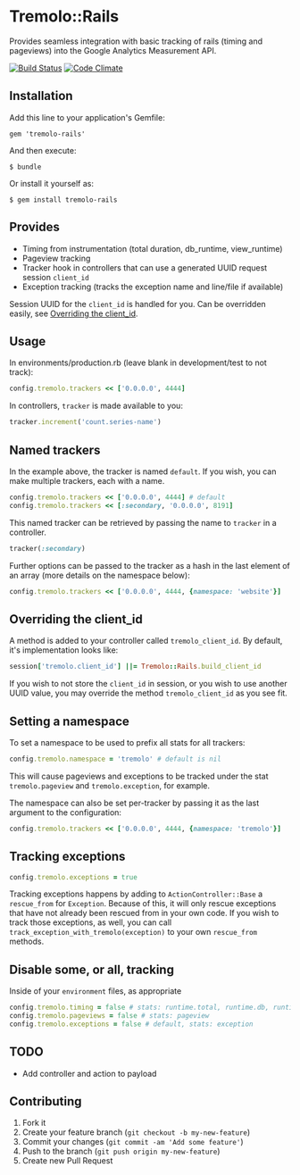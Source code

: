 # Tremolo::Rails

Provides seamless integration with basic tracking of rails (timing and pageviews) into the Google Analytics Measurement API.

[![Build Status](https://travis-ci.org/tpitale/tremolo-rails.png?branch=master)](https://travis-ci.org/tpitale/tremolo-rails)
[![Code Climate](https://codeclimate.com/github/tpitale/tremolo-rails.png)](https://codeclimate.com/github/tpitale/tremolo-rails)

## Installation

Add this line to your application's Gemfile:

    gem 'tremolo-rails'

And then execute:

    $ bundle

Or install it yourself as:

    $ gem install tremolo-rails

## Provides

* Timing from instrumentation (total duration, db_runtime, view_runtime)
* Pageview tracking
* Tracker hook in controllers that can use a generated UUID request session `client_id`
* Exception tracking (tracks the exception name and line/file if available)

Session UUID for the `client_id` is handled for you. Can be overridden easily, see [Overriding the client_id](https://github.com/tpitale/tremolo-rails#overriding-the-client_id).

## Usage

In environments/production.rb (leave blank in development/test to not track):

```ruby
config.tremolo.trackers << ['0.0.0.0', 4444]
```

In controllers, `tracker` is made available to you:

```ruby
tracker.increment('count.series-name')
```

## Named trackers ##

In the example above, the tracker is named `default`. If you wish, you can make multiple trackers, each with a name.

```ruby
config.tremolo.trackers << ['0.0.0.0', 4444] # default
config.tremolo.trackers << [:secondary, '0.0.0.0', 8191]
```

This named tracker can be retrieved by passing the name to `tracker` in a controller.

```ruby
tracker(:secondary)
```

Further options can be passed to the tracker as a hash in the last element of an array (more details on the namespace below):

```ruby
config.tremolo.trackers << ['0.0.0.0', 4444, {namespace: 'website'}]
```

## Overriding the client_id ##

A method is added to your controller called `tremolo_client_id`. By default, it's implementation looks like:

```ruby
session['tremolo.client_id'] ||= Tremolo::Rails.build_client_id
```

If you wish to not store the `client_id` in session, or you wish to use another UUID value, you may override the method `tremolo_client_id` as you see fit.

## Setting a namespace ##

To set a namespace to be used to prefix all stats for all trackers:

```ruby
config.tremolo.namespace = 'tremolo' # default is nil
```

This will cause pageviews and exceptions to be tracked under the stat `tremolo.pageview` and `tremolo.exception`, for example.

The namespace can also be set per-tracker by passing it as the last argument to the configuration:

```ruby
config.tremolo.trackers << ['0.0.0.0', 4444, {namespace: 'tremolo'}]
```

## Tracking exceptions ##

```ruby
config.tremolo.exceptions = true
```

Tracking exceptions happens by adding to `ActionController::Base` a `rescue_from` for `Exception`. Because of this, it will only rescue exceptions that have not already been rescued from in your own code. If you wish to track those exceptions, as well, you can call `track_exception_with_tremolo(exception)` to your own `rescue_from` methods.

## Disable some, or all, tracking

Inside of your `environment` files, as appropriate

```ruby
config.tremolo.timing = false # stats: runtime.total, runtime.db, runtime.view
config.tremolo.pageviews = false # stats: pageview
config.tremolo.exceptions = false # default, stats: exception
```

## TODO ##

* Add controller and action to payload

## Contributing

1. Fork it
2. Create your feature branch (`git checkout -b my-new-feature`)
3. Commit your changes (`git commit -am 'Add some feature'`)
4. Push to the branch (`git push origin my-new-feature`)
5. Create new Pull Request
